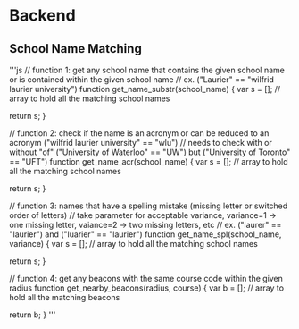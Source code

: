 # Backend
## School Name Matching
'''js
// function 1: get any school name that contains the given school name or is contained within the given school name
// ex. ("Laurier" == "wilfrid laurier university")
function get_name_substr(school_name)
{
var s = []; // array to hold all the matching school names

return s;
}

// function 2: check if the name is an acronym or can be reduced to an acronym ("wilfrid laurier university" == "wlu")
// needs to check with or without "of" ("University of Waterloo" == "UW") but ("University of Toronto" == "UFT")
function get_name_acr(school_name)
{
var s = []; // array to hold all the matching school names

return s;
}

// function 3: names that have a spelling mistake (missing letter or switched order of letters)
// take parameter for acceptable variance, variance=1 -> one missing letter, vaiance=2 -> two missing letters, etc
// ex. ("laurer" == "laurier") and ("luarier" == "laurier")
function get_name_spl(school_name, variance)
{
var s = []; // array to hold all the matching school names

return s;
}

// function 4: get any beacons with the same course code within the given radius
function get_nearby_beacons(radius, course)
{
	var b = []; // array to hold all the matching beacons
  
  return b;
}
'''
